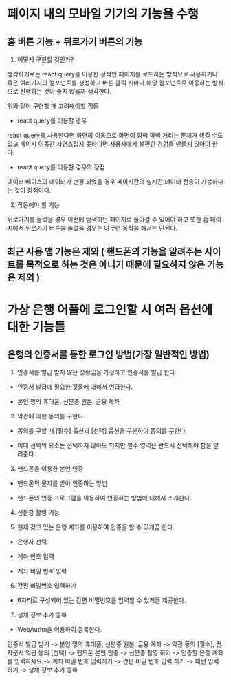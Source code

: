 # 페이지 내의 모바일 기기의 기능을 수행

## 홈 버튼 기능 + 뒤로가기 버튼의 기능

1. 어떻게 구현할 것인가?

생각하기로는 react query를 이용한 정적인 페이지를 로드하는 방식으로 사용하거나 혹은 여러가지의 컴포넌트를 생성하고 버튼 클릭 시마다 해당 컴포넌트로 이동하는 방식으로 진행하는 것이 좋지 않을까 생각한다.

위와 같이 구현할 때 고려해야할 점들

- react query를 이용할 경우

react query를 사용한다면 화면의 이동으로 화면이 깜빡 깜빡 거리는 문제가 생길 수도 있고 페이지 이동간 자연스럽지 못하다면 사용자에게 불편한 경험을 만들지 않아야 한다.

- react query를 이용할 경우의 장점

데이터 베이스의 데이터가 변경 되었을 경우 페이지간의 실시간 데이터 전송이 가능하다는 것이 장점이다.

2. 작동해야 할 기능

뒤로가기를 눌렀을 경우 이전에 탐색하던 페이지로 돌아갈 수 있어야 하고 또한 홈 페이지에서 뒤로가기 버튼을 눌렀을 경우는 아무런 동작을 해서는 안된다.

## 최근 사용 앱 기능은 제외 ( 핸드폰의 기능을 알려주는 사이트를 목적으로 하는 것은 아니기 때문에 필요하지 않은 기능은 제외 )

# 가상 은행 어플에 로그인할 시 여러 옵션에 대한 기능들

## 은행의 인증서를 통한 로그인 방법(가장 일반적인 방법)

1. 인증서를 발급 받지 않은 상황임을 가정하고 인증서를 발급 한다.

- 인증서 발급에 필요한 것들에 대해서 언급한다.

- 본인 명의 휴대폰, 신분증 원본, 금융 계좌

2. 약관에 대한 동의를 구한다.

- 동의를 구할 때 [필수] 옵션과 [선택] 옵션을 구분하여 동의를 구한다.

- 이때 선택의 요소는 선택하지 않아도 되지만 필수 영역은 반드시 선택해야 함을 알려준다.

3. 핸드폰을 이용한 본인 인증

- 핸드폰의 문자를 받아 인증하는 방법

- 핸드폰의 인증 프로그램을 이용하여 인증하는 방법에 대해서 소개한다.

4. 신분증 촬영 기능

5. 현재 갖고 있는 은행 계좌를 이용하여 인증을 할 수 있게끔 한다.

- 은행사 선택

- 계좌 번호 입력

- 계좌 비밀 번호 입력

6. 간편 비밀번호 입력하기

- 6자리로 구성되어 있는 간편 비밀번호를 입력할 수 있게끔 제공한다.

7. 생체 정보 추가 등록

- WebAuthn을 이용하여 등록한다.

인증서 발급 받기 -> 본인 명의 휴대폰, 신분증 원본, 금융 계좌 -> 약관 동의 [필수], 전자문서 약관 동의 [선택] -> 핸드폰 본인 인증 -> 신분증 촬영 하기 -> 인증할 은행 계좌를 입력하세요 -> 계좌 비밀 번호 입력하기 -> 간편 비밀 번호 입력 하기 -> 패턴 입력 하기 -> 생체 정보 추가 등록
